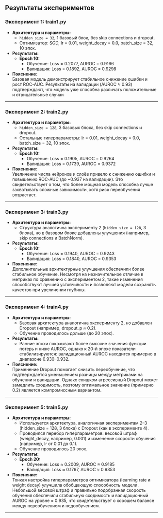 
## Результаты экспериментов

### Эксперимент 1: train1.py
- **Архитектура и параметры:**  
  - `hidden_size = 32`, 1 базовый блок, без skip connections и dropout.  
  - Оптимизатор: SGD, lr = 0.01, weight_decay = 0.0, batch_size = 32, 10 эпох.
- **Результаты:**  
  - **Epoch 10:**  
    - Обучение: Loss = 0.2077, AUROC = 0.9166  
    - Валидация: Loss = 0.1892, AUROC = 0.9298  
- **Пояснение:**  
  Базовая модель демонстрирует стабильное снижение ошибки и рост ROC-AUC. Результаты на валидации (AUROC ≈ 0.93) подтверждают, что модель уже способна различать положительные и отрицательные случаи

---

### Эксперимент 2: train2.py
- **Архитектура и параметры:**  
  - `hidden_size = 128`, 3 базовых блока, без skip connections и dropout.  
  - Остальные гиперпараметры: lr = 0.01, weight_decay = 0.0, batch_size = 32, 10 эпох.
- **Результаты:**  
  - **Epoch 10:**  
    - Обучение: Loss = 0.1905, AUROC = 0.9264  
    - Валидация: Loss = 0.1739, AUROC = 0.9372  
- **Пояснение:**  
  Увеличение числа нейронов и слоёв привело к снижению ошибки и повышению ROC-AUC (до ~0.937 на валидации). Это свидетельствует о том, что более мощная модель способна лучше захватывать сложные зависимости, хотя риск переобучения возрастает.

---

### Эксперимент 3: train3.py
- **Архитектура и параметры:**  
  - Структура аналогична эксперименту 2 (`hidden_size = 128`, 3 блока), но в базовом блоке добавлены улучшения (например, skip connections и BatchNorm).
- **Результаты:**  
  - **Epoch 10:**  
    - Обучение: Loss = 0.1940, AUROC = 0.9243  
    - Валидация: Loss = 0.1840, AUROC = 0.9353  
- **Пояснение:**  
  Дополнительные архитектурные улучшения обеспечили более стабильное обучение. Несмотря на незначительное отличие в метриках по сравнению с экспериментом 2, такие изменения способствуют лучшей устойчивости и позволяют модели сохранять качество при увеличении глубины.

---

### Эксперимент 4: train4.py
- **Архитектура и параметры:**  
  - Базовая архитектура аналогична эксперименту 2, но добавлен Dropout (например, dropout_p ≈ 0.2).  
  - Обучение проводилось дольше (до 20 эпох).
- **Результаты:**  
  - Ранние эпохи показывают более высокие значения функции потерь и ниже AUROC, однако к 20-й эпохе показатели стабилизируются: валидационный AUROC находится примерно в диапазоне 0.930–0.932.
- **Пояснение:**  
  Применение Dropout помогает снизить переобучение, что подтверждается уменьшением разницы между метриками на обучении и валидации. Однако слишком агрессивный Dropout может замедлить сходимость, поэтому оптимальное значение (примерно 0.2) является компромиссным вариантом.

---

### Эксперимент 5: train5.py
- **Архитектура и параметры:**  
  - Используется архитектура, аналогичная экспериментам 2–3 (hidden_size = 128, 3 блока) с Dropout (как в эксперименте 4).  
  - Проводился перебор гиперпараметров: весовой штраф (weight_decay, например, 0.001) и изменение скорости обучения (например, lr от 0.01 до 0.1).  
  - Обучение проводилось 20 эпох.
- **Результаты:**  
  - **Epoch 20:**  
    - Обучение: Loss ≈ 0.2009, AUROC ≈ 0.9185  
    - Валидация: Loss ≈ 0.1797, AUROC ≈ 0.9353  
- **Пояснение:**  
  Тонкая настройка гиперпараметров оптимизатора (learning rate и weight decay) улучшила обобщающую способность модели. Небольшой весовой штраф и правильно подобранная скорость обучения обеспечили стабильную сходимость и валидационный AUROC на уровне ≈ 0.935, что свидетельствует о хорошем балансе между переобучением и недообучением.

---

